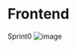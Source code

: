 # Frontend
Sprint0
![image](https://github.com/user-attachments/assets/f5c15e28-9996-4dd2-8bc6-d2f553e9c2f6)
